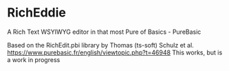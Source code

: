 # RichEddie
A Rich Text WSYIWYG editor in that most Pure of Basics - PureBasic

Based on the RichEdit.pbi library by Thomas (ts-soft) Schulz et al.
https://www.purebasic.fr/english/viewtopic.php?t=46948
This works, but is a work in progress



